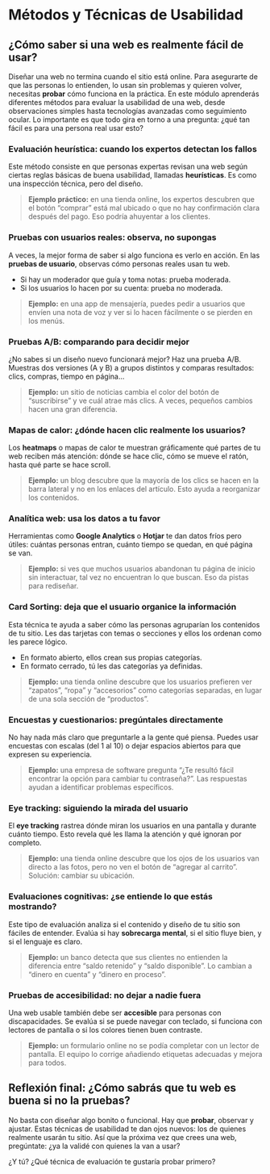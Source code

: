 # Métodos y Técnicas de Usabilidad

## ¿Cómo saber si una web es realmente fácil de usar?

Diseñar una web no termina cuando el sitio está online. Para asegurarte de que las personas lo entienden, lo usan sin problemas y quieren volver, necesitas **probar** cómo funciona en la práctica. En este módulo aprenderás diferentes métodos para evaluar la usabilidad de una web, desde observaciones simples hasta tecnologías avanzadas como seguimiento ocular. Lo importante es que todo gira en torno a una pregunta: ¿qué tan fácil es para una persona real usar esto?

### Evaluación heurística: cuando los expertos detectan los fallos

Este método consiste en que personas expertas revisan una web según ciertas reglas básicas de buena usabilidad, llamadas **heurísticas**. Es como una inspección técnica, pero del diseño.

> **Ejemplo práctico:** en una tienda online, los expertos descubren que el botón “comprar” está mal ubicado o que no hay confirmación clara después del pago. Eso podría ahuyentar a los clientes.

### Pruebas con usuarios reales: observa, no supongas

A veces, la mejor forma de saber si algo funciona es verlo en acción. En las **pruebas de usuario**, observas cómo personas reales usan tu web.

- Si hay un moderador que guía y toma notas: prueba moderada.
- Si los usuarios lo hacen por su cuenta: prueba no moderada.

> **Ejemplo:** en una app de mensajería, puedes pedir a usuarios que envíen una nota de voz y ver si lo hacen fácilmente o se pierden en los menús.

### Pruebas A/B: comparando para decidir mejor

¿No sabes si un diseño nuevo funcionará mejor? Haz una prueba A/B. Muestras dos versiones (A y B) a grupos distintos y comparas resultados: clics, compras, tiempo en página…

> **Ejemplo:** un sitio de noticias cambia el color del botón de “suscribirse” y ve cuál atrae más clics. A veces, pequeños cambios hacen una gran diferencia.

### Mapas de calor: ¿dónde hacen clic realmente los usuarios?

Los **heatmaps** o mapas de calor te muestran gráficamente qué partes de tu web reciben más atención: dónde se hace clic, cómo se mueve el ratón, hasta qué parte se hace scroll.

> **Ejemplo:** un blog descubre que la mayoría de los clics se hacen en la barra lateral y no en los enlaces del artículo. Esto ayuda a reorganizar los contenidos.

### Analítica web: usa los datos a tu favor

Herramientas como **Google Analytics** o **Hotjar** te dan datos fríos pero útiles: cuántas personas entran, cuánto tiempo se quedan, en qué página se van.

> **Ejemplo:** si ves que muchos usuarios abandonan tu página de inicio sin interactuar, tal vez no encuentran lo que buscan. Eso da pistas para rediseñar.

### Card Sorting: deja que el usuario organice la información

Esta técnica te ayuda a saber cómo las personas agruparían los contenidos de tu sitio. Les das tarjetas con temas o secciones y ellos los ordenan como les parece lógico.

- En formato abierto, ellos crean sus propias categorías.
- En formato cerrado, tú les das categorías ya definidas.

> **Ejemplo:** una tienda online descubre que los usuarios prefieren ver “zapatos”, “ropa” y “accesorios” como categorías separadas, en lugar de una sola sección de “productos”.

### Encuestas y cuestionarios: pregúntales directamente

No hay nada más claro que preguntarle a la gente qué piensa. Puedes usar encuestas con escalas (del 1 al 10) o dejar espacios abiertos para que expresen su experiencia.

> **Ejemplo:** una empresa de software pregunta “¿Te resultó fácil encontrar la opción para cambiar tu contraseña?”. Las respuestas ayudan a identificar problemas específicos.

### Eye tracking: siguiendo la mirada del usuario

El **eye tracking** rastrea dónde miran los usuarios en una pantalla y durante cuánto tiempo. Esto revela qué les llama la atención y qué ignoran por completo.

> **Ejemplo:** una tienda online descubre que los ojos de los usuarios van directo a las fotos, pero no ven el botón de “agregar al carrito”. Solución: cambiar su ubicación.

### Evaluaciones cognitivas: ¿se entiende lo que estás mostrando?

Este tipo de evaluación analiza si el contenido y diseño de tu sitio son fáciles de entender. Evalúa si hay **sobrecarga mental**, si el sitio fluye bien, y si el lenguaje es claro.

> **Ejemplo:** un banco detecta que sus clientes no entienden la diferencia entre “saldo retenido” y “saldo disponible”. Lo cambian a “dinero en cuenta” y “dinero en proceso”.

### Pruebas de accesibilidad: no dejar a nadie fuera

Una web usable también debe ser **accesible** para personas con discapacidades. Se evalúa si se puede navegar con teclado, si funciona con lectores de pantalla o si los colores tienen buen contraste.

> **Ejemplo:** un formulario online no se podía completar con un lector de pantalla. El equipo lo corrige añadiendo etiquetas adecuadas y mejora para todos.

## Reflexión final: ¿Cómo sabrás que tu web es buena si no la pruebas?

No basta con diseñar algo bonito o funcional. Hay que **probar**, observar y ajustar. Estas técnicas de usabilidad te dan ojos nuevos: los de quienes realmente usarán tu sitio. Así que la próxima vez que crees una web, pregúntate: ¿ya la validé con quienes la van a usar?

¿Y tú? ¿Qué técnica de evaluación te gustaría probar primero?
